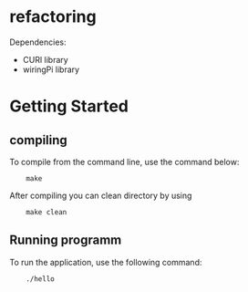 # refactoring
Dependencies:
- CURl library
- wiringPi library
# Getting Started
## compiling 
To compile from the command line, use the command below:
```
    make
```
After compiling you can clean directory by using
```
    make clean
```
##  Running programm
To run the application, use the following command:
```
    ./hello
```
